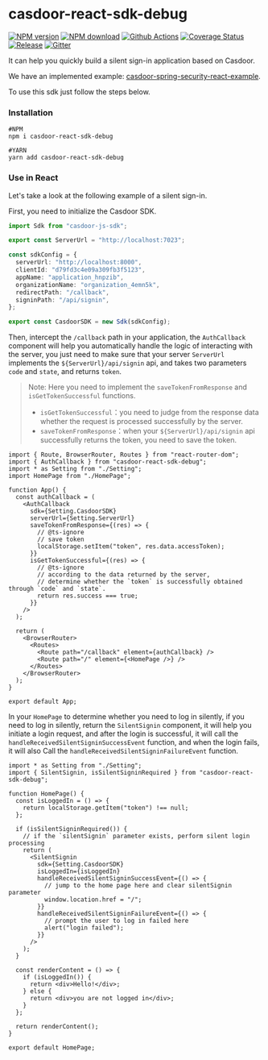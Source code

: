 # casdoor-react-sdk-debug

[![NPM version](https://img.shields.io/npm/v/casdoor-react-sdk-debug)](https://npmjs.com/package/casdoor-react-sdk-debug)
[![NPM download](https://img.shields.io/npm/dm/casdoor-react-sdk-debug)](https://npmjs.com/package/casdoor-react-sdk-debug)
[![Github Actions](https://github.com/irvanmohamad/casdoor-react-sdk-debug/actions/workflows/release.yaml/badge.svg)](https://github.com/irvanmohamad/casdoor-react-sdk-debug/actions/workflows/release.yaml)
[![Coverage Status](https://codecov.io/gh/casdoor/casdoor-react-sdk-debug/branch/master/graph/badge.svg)](https://codecov.io/gh/casdoor/casdoor-react-sdk-debug)
[![Release](https://img.shields.io/github/v/release/casdoor/casdoor-react-sdk-debug)](https://github.com/irvanmohamad/casdoor-react-sdk-debug/releases/latest)
[![Gitter](https://badges.gitter.im/Join%20Chat.svg)](https://gitter.im/casbin/casdoor)


It can help you quickly build a silent sign-in application based on Casdoor.

We have an implemented example: [casdoor-spring-security-react-example](https://github.com/casdoor/casdoor-spring-security-react-example).

To use this sdk just follow the steps below.

### Installation

```shell
#NPM
npm i casdoor-react-sdk-debug

#YARN
yarn add casdoor-react-sdk-debug
```

### Use in React

Let's take a look at the following example of a silent sign-in.

First, you need to initialize the Casdoor SDK.

```ts
import Sdk from "casdoor-js-sdk";

export const ServerUrl = "http://localhost:7023";

const sdkConfig = {
  serverUrl: "http://localhost:8000",
  clientId: "d79fd3c4e09a309fb3f5123",
  appName: "application_hnpzib",
  organizationName: "organization_4emn5k",
  redirectPath: "/callback",
  signinPath: "/api/signin",
};

export const CasdoorSDK = new Sdk(sdkConfig);
```

Then, intercept the `/callback` path in your application, the `AuthCallback` component will help you automatically handle the logic of interacting with the server, you just need to make sure that your server `ServerUrl` implements the `${ServerUrl}/api/signin` api, and takes two parameters `code` and `state`, and returns `token`.

> Note: Here you need to implement the `saveTokenFromResponse` and `isGetTokenSuccessful` functions.
>
> - `isGetTokenSuccessful`：you need to judge from the response data whether the request is processed successfully by the server.
> - `saveTokenFromResponse`：when your `${ServerUrl}/api/signin` api successfully returns the token, you need to save the token.

```tsx
import { Route, BrowserRouter, Routes } from "react-router-dom";
import { AuthCallback } from "casdoor-react-sdk-debug";
import * as Setting from "./Setting";
import HomePage from "./HomePage";

function App() {
  const authCallback = (
    <AuthCallback
      sdk={Setting.CasdoorSDK}
      serverUrl={Setting.ServerUrl}
      saveTokenFromResponse={(res) => {
        // @ts-ignore
        // save token
        localStorage.setItem("token", res.data.accessToken);
      }}
      isGetTokenSuccessful={(res) => {
        // @ts-ignore
        // according to the data returned by the server,
        // determine whether the `token` is successfully obtained through `code` and `state`.
        return res.success === true;
      }}
    />
  );

  return (
    <BrowserRouter>
      <Routes>
        <Route path="/callback" element={authCallback} />
        <Route path="/" element={<HomePage />} />
      </Routes>
    </BrowserRouter>
  );
}

export default App;
```

In your `HomePage` to determine whether you need to log in silently, if you need to log in silently, return the `SilentSignin` component, it will help you initiate a login request, and after the login is successful, it will call the `handleReceivedSilentSigninSuccessEvent` function, and when the login fails, it will also Call the `handleReceivedSilentSigninFailureEvent` function.

```tsx
import * as Setting from "./Setting";
import { SilentSignin, isSilentSigninRequired } from "casdoor-react-sdk-debug";

function HomePage() {
  const isLoggedIn = () => {
    return localStorage.getItem("token") !== null;
  };

  if (isSilentSigninRequired()) {
    // if the `silentSignin` parameter exists, perform silent login processing
    return (
      <SilentSignin
        sdk={Setting.CasdoorSDK}
        isLoggedIn={isLoggedIn}
        handleReceivedSilentSigninSuccessEvent={() => {
          // jump to the home page here and clear silentSignin parameter
          window.location.href = "/";
        }}
        handleReceivedSilentSigninFailureEvent={() => {
          // prompt the user to log in failed here
          alert("login failed");
        }}
      />
    );
  }

  const renderContent = () => {
    if (isLoggedIn()) {
      return <div>Hello!</div>;
    } else {
      return <div>you are not logged in</div>;
    }
  };

  return renderContent();
}

export default HomePage;
```
